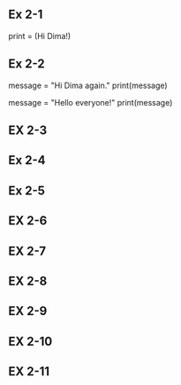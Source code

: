 ## Ex 2-1
print = (Hi Dima!)
## Ex 2-2
message = "Hi Dima again."
print(message)

message = "Hello everyone!"
print(message)
## EX 2-3

## Ex 2-4

## Ex 2-5

## EX 2-6

## EX 2-7

## EX 2-8

## EX 2-9

## EX 2-10

## EX 2-11